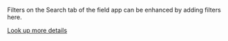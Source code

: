 Filters on the Search tab of the field app can be enhanced by adding filters here.

[Look up more details](https://avni.readme.io/docs/my-dashboard-and-search-filters)
